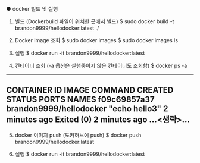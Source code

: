 ● docker 빌드 및 실행

1) 빌드 (Dockerbuild 파일이 위치한 곳에서 빌드)
  $ sudo docker build -t brandon9999/hellodocker:latest ./
  
2) Docker image 조회
  $ sudo docker images
  $ sudo docker images ls

3) 실행
  $ docker run -it brandon9999/hellodocker:latest

4) 컨테이너 조회 (-a 옵션은 실행중이지 않은 컨테이너도 조회함)
  $ docker ps -a  
  ---------------------------------------------------------------
CONTAINER ID   IMAGE                        COMMAND                  CREATED         STATUS                      PORTS                                                                                      NAMES
f09c69857a37   brandon9999/hellodocker      "echo hello3"            2 minutes ago   Exited (0) 2 minutes ago
...<생략>...
  ---------------------------------------------------------------

5) docker 이미지 push (도커허브에 push)
  $ docker push brandon9999/hellodocker:latest

6) 실행
  $ docker run -it brandon9999/hellodocker:latest
